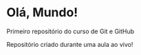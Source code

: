 # Olá, Mundo!
 Primeiro repositório do curso de Git e GitHub

 Repositório criado durante uma aula ao vivo!
 
